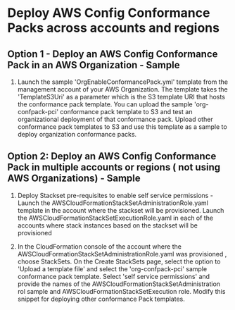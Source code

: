<p align="center">
</p>

# Deploy AWS Config Conformance Packs across accounts and regions


## Option 1 - Deploy an AWS Config Conformance Pack in an AWS Organization - Sample

1. Launch the sample 'OrgEnableConformancePack.yml' template from the management account of your AWS Organization. The template takes the 'TemplateS3Uri' as a parameter which is the S3 template URI that hosts the conformance pack template. You can upload the sample 'org-confpack-pci'  conformance pack template to S3 and test an organizational deployment of that conformance pack.  Upload other conformance pack templates to S3 and use this template as a sample to deploy organization conformance packs.


## Option 2: Deploy an AWS Config Conformance Pack in multiple accounts or regions ( not using AWS Organizations) - Sample

1. Deploy Stackset pre-requisites to enable self service permissions - Launch the AWSCloudFormationStackSetAdministrationRole.yaml template in the account where the stackset will be provisioned. Launch the AWSCloudFormationStackSetExecutionRole.yaml in each of the accounts where stack instances based on the stackset will be provisioned

2. In the CloudFormation console of the account where the AWSCloudFormationStackSetAdministrationRole.yaml was provisioned , choose StackSets. On the Create StackSets page, select the option to 'Upload a template file' and select the 'org-confpack-pci' sample conformance pack template. Select 'self service permissions' and provide the names of the AWSCloudFormationStackSetAdministration rol sample and  AWSCloudFormationStackSetExecution role. Modify this snippet for deploying other conformance Pack templates.